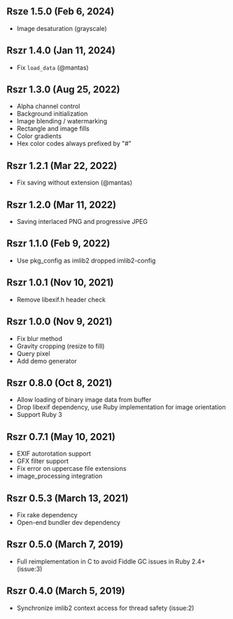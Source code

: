 ## Rsze 1.5.0 (Feb 6, 2024)

* Image desaturation (grayscale)

## Rszr 1.4.0 (Jan 11, 2024)

* Fix `load_data` (@mantas)

## Rszr 1.3.0 (Aug 25, 2022)

* Alpha channel control
* Background initialization
* Image blending / watermarking
* Rectangle and image fills
* Color gradients
* Hex color codes always prefixed by "#"

## Rszr 1.2.1 (Mar 22, 2022)

* Fix saving without extension (@mantas)

## Rszr 1.2.0 (Mar 11, 2022)

* Saving interlaced PNG and progressive JPEG

## Rszr 1.1.0 (Feb 9, 2022)

* Use pkg_config as imlib2 dropped imlib2-config

## Rszr 1.0.1 (Nov 10, 2021)

* Remove libexif.h header check

## Rszr 1.0.0 (Nov 9, 2021)

* Fix blur method
* Gravity cropping (resize to fill)
* Query pixel
* Add demo generator

## Rszr 0.8.0 (Oct 8, 2021)

* Allow loading of binary image data from buffer
* Drop libexif dependency, use Ruby implementation for image orientation
* Support Ruby 3

## Rszr 0.7.1 (May 10, 2021)

* EXIF autorotation support
* GFX filter support
* Fix error on uppercase file extensions
* image_processing integration


## Rszr 0.5.3 (March 13, 2021)

* Fix rake dependency
* Open-end bundler dev dependency


## Rszr 0.5.0 (March 7, 2019)

*   Full reimplementation in C to avoid Fiddle GC issues in Ruby 2.4+ (issue:3)


## Rszr 0.4.0 (March 5, 2019)

*   Synchronize imlib2 context access for thread safety (issue:2)

